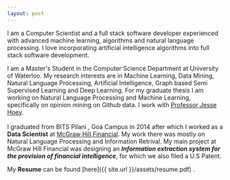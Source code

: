 ```yaml
---
layout: post
---
```



I am a Computer Scientist and a full stack software developer experienced with advanced 
machine learning, algorithms and natural language processing. I love incorporating artificial intelligence algorithms into full stack software development.

I am a Master's Student in the Computer Science Department at University of Waterloo. My research interests are in Machine Learning, Data Mining, Natural Language Processing, Artificial Intelligence, Graph based Semi Supervised Learning and Deep Learning. For my graduate thesis I am working on  Natural Language Processing and Machine Learning, specifically on opinion mining on Github data. I work with [Professor Jesse Hoey](https://cs.uwaterloo.ca/~jhoey/).
<br>
<br>
I graduated from BITS Pilani , Goa Campus in 2014 after which I  worked as a **Data Scientist** at [McGraw Hill Financial](https://www.spcapitaliq.com/). My work there was mostly on Natural Language Processing and Information Retrival. My main project at McGraw Hill Financial was designing an ***Information extraction system for the provision of financial intelligence***, for which we also filed a U.S Patent.
 
 
My **Resume** can be found  [here]({{ site.url }}/assets/resume.pdf) .

 

 
